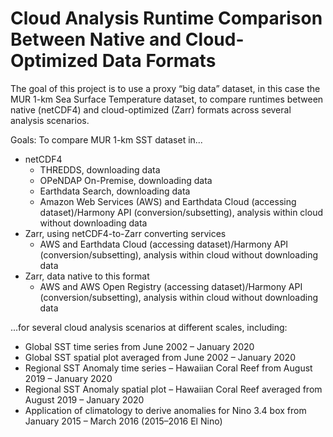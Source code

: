 # Cloud Analysis Runtime Comparison Between Native and Cloud-Optimized Data Formats

The goal of this project is to use a proxy “big data” dataset, in this case the MUR 1-km Sea Surface Temperature dataset, to compare runtimes between native (netCDF4) and cloud-optimized (Zarr) formats across several analysis scenarios.

Goals:
To compare MUR 1-km SST dataset in... 
- netCDF4
  - THREDDS, downloading data
  - OPeNDAP On-Premise, downloading data
  - Earthdata Search, downloading data
  - Amazon Web Services (AWS) and Earthdata Cloud (accessing dataset)/Harmony API (conversion/subsetting), analysis within cloud without downloading data
- Zarr, using netCDF4-to-Zarr converting services 
  - AWS and Earthdata Cloud (accessing dataset)/Harmony API (conversion/subsetting), analysis within cloud without downloading data
- Zarr, data native to this format
  -  AWS and AWS Open Registry (accessing dataset)/Harmony API (conversion/subsetting), analysis within cloud without downloading data

...for several cloud analysis scenarios at different scales, including:
- Global SST time series from June 2002 – January 2020
- Global SST spatial plot averaged from June 2002 – January 2020
- Regional SST Anomaly time series – Hawaiian Coral Reef from August 2019 –
January 2020
- Regional SST Anomaly spatial plot – Hawaiian Coral Reef averaged from August
2019 – January 2020
- Application of climatology to derive anomalies for Nino 3.4 box from January 2015 –
March 2016 (2015–2016 El Nino)
